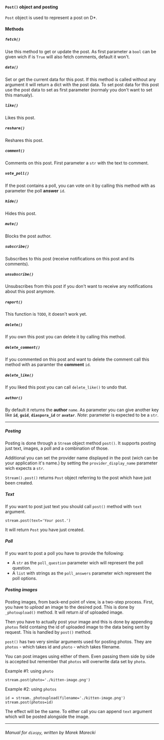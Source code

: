 #### `Post()` object and posting

`Post` object is used to represent a post on D\*.

#### Methods

##### `fetch()`

Use this method to get or update the post. As first parameter a `bool` 
can be given wich if is `True` will also fetch comments, default it 
won't.

##### `data()`

Set or get the current data for this post. If this method is called 
without any argument it will return a dict with the post data. To set 
post data for this post use the post data to set as first parameter 
(normaly you don't want to set this manualy).

##### `like()`

Likes this post.

##### `reshare()`

Reshares this post.

##### `comment()`

Comments on this post. First parameter a `str` with the text to comment.

##### `vote_poll()`

If the post contains a poll, you can vote on it by calling this method 
with as parameter the poll **answer** `id`.

##### `hide()`

Hides this post.

##### `mute()`

Blocks the post author.

##### `subscribe()`

Subscribes to this post (receive notifications on this post and its 
comments).

##### `unsubscribe()`

Unsubscribes from this post if you don't want to receive any 
notifications about this post anymore.

##### `report()`
This function is `TODO`, it doesn't work yet.

##### `delete()`

If you own this post you can delete it by calling this method.

##### `delete_comment()`

If you commented on this post and want to delete the comment call this 
method with as paramter the **comment** `id`.

##### `delete_like()`

If you liked this post you can call `delete_like()` to undo that.

##### `author()`

By default it returns the **author** `name`. As parameter you can give 
another key like **`id`**,  **`guid`**,  **`diaspora_id`** or 
**`avatar`**. *Note*: parameter is expected to be a `str`.

----

##### Posting

Posting is done through a `Stream` object method `post()`. 
It supports posting just text, images, a poll and a combination of those.

Additional you can set the provider name displayed in the post (wich can
 be your application it's name.) by setting the `provider_display_name` 
 parameter wich expects a `str`.

`Stream().post()` returns `Post` object referring to the post 
which have just been created.


##### Text

If you want to post just text you should call `post()` method with 
`text` argument.

    stream.post(text='Your post.')

It will return `Post` you have just created.

##### Poll

If you want to post a poll you have to provide the following:

* A `str` as the `poll_question` parameter wich will represent the poll 
question.
* A `list` with strings as the `poll_answers` parameter wich represent 
the poll options.

##### Posting images

Posting images, from back-end point of view, is a two-step process. 
First, you have to *upload* an image to the desired pod. 
This is done by `_photoupload()` method. 
It will return *id* of uploaded image. 

Then you have to actually post your image and this is done by appending 
`photos` field containg the id of uploaded image to the data being 
sent by request. This is handled by `post()` method. 

`post()` has two very similar arguments used for posting photos. 
They are `photos` - which takes id and `photo` - which takes filename. 

You can post images using either of them. Even passing them side by side
 is accepted but remember that `photos` will overwrite data set by 
 `photo`.


Example #1: using `photo`


    stream.post(photo='./kitten-image.png')


Example #2: using `photos`


    id = stream._photoupload(filename='./kitten-image.png')
    stream.post(photos=id)


The effect will be the same. 
To either call you can append `text` argument which will be posted 
alongside the image. 

----

###### Manual for `diaspy`, written by Marek Marecki
